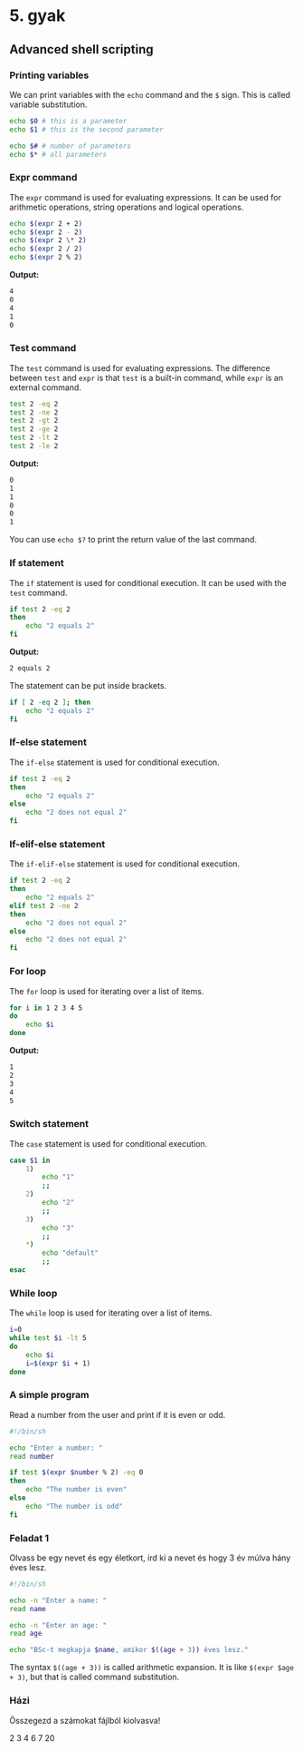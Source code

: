 # 5. gyak

## Advanced shell scripting

### Printing variables

We can print variables with the `echo` command and the `$` sign.
This is called variable substitution.

```sh
echo $0 # this is a parameter
echo $1 # this is the second parameter

echo $# # number of parameters
echo $* # all parameters
```

### Expr command

The `expr` command is used for evaluating expressions.
It can be used for arithmetic operations, string operations and logical operations.

```sh
echo $(expr 2 + 2)
echo $(expr 2 - 2)
echo $(expr 2 \* 2)
echo $(expr 2 / 2)
echo $(expr 2 % 2)
```

**Output:**

```sh
4
0
4
1
0
```

### Test command

The `test` command is used for evaluating expressions.
The difference between `test` and `expr` is that `test` is a built-in command, while `expr` is an external command.

```sh
test 2 -eq 2
test 2 -ne 2
test 2 -gt 2
test 2 -ge 2
test 2 -lt 2
test 2 -le 2
```

**Output:**

```sh
0
1
1
0
0
1
```

You can use `echo $?` to print the return value of the last command.

### If statement

The `if` statement is used for conditional execution.
It can be used with the `test` command.

```sh
if test 2 -eq 2
then
    echo "2 equals 2"
fi
```

**Output:**

```sh
2 equals 2
```

The statement can be put inside brackets.

```sh
if [ 2 -eq 2 ]; then
    echo "2 equals 2"
fi
```

### If-else statement

The `if-else` statement is used for conditional execution.

```sh
if test 2 -eq 2
then
    echo "2 equals 2"
else
    echo "2 does not equal 2"
fi
```

### If-elif-else statement

The `if-elif-else` statement is used for conditional execution.

```sh
if test 2 -eq 2
then
    echo "2 equals 2"
elif test 2 -ne 2
then
    echo "2 does not equal 2"
else
    echo "2 does not equal 2"
fi
```

### For loop

The `for` loop is used for iterating over a list of items.

```sh
for i in 1 2 3 4 5
do
    echo $i
done
```

**Output:**

```sh
1
2
3
4
5
```

### Switch statement

The `case` statement is used for conditional execution.

```sh
case $1 in
    1)
        echo "1"
        ;;
    2)
        echo "2"
        ;;
    3)
        echo "3"
        ;;
    *)
        echo "default"
        ;;
esac
```

### While loop

The `while` loop is used for iterating over a list of items.

```sh
i=0
while test $i -lt 5
do
    echo $i
    i=$(expr $i + 1)
done
```

### A simple program

Read a number from the user and print if it is even or odd.

```sh
#!/bin/sh

echo "Enter a number: "
read number

if test $(expr $number % 2) -eq 0
then
    echo "The number is even"
else
    echo "The number is odd"
fi
```

### Feladat 1

Olvass be egy nevet és egy életkort, írd ki a nevet és hogy 3 év múlva hány éves lesz.

```sh
#!/bin/sh

echo -n "Enter a name: "
read name

echo -n "Enter an age: "
read age

echo "BSc-t megkapja $name, amikor $((age + 3)) éves lesz."
```

The syntax `$((age + 3))` is called arithmetic expansion.
It is like `$(expr $age + 3)`, but that is called command substitution.

### Házi

Összegezd a számokat fájlból kiolvasva!

2
3
4
6
7
20
